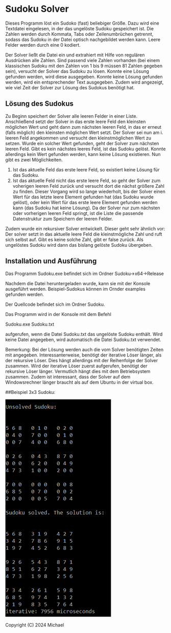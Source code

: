 # Sudoku Solver

Dieses Programm löst ein Sudoko (fast) beliebiger Größe. Dazu wird eine Textdatei eingelesen, in der das ungelöste Sudoku gespeichert ist. Die Zahlen werden durch Kommata, Tabs oder Zeilenumbrüchen getrennt, sodass das Sudoku in der Datei optisch nachgebildet werden kann. Leere Felder werden durch eine 0 kodiert.

Der Solver ließt die Datei ein und extrahiert mit Hilfe von regulären Ausdrücken alle Zahlen.
Sind passend viele Zahlen vorhanden (bei einem klassischen Sudoku mit den Zahlen von 1 bis 9 müssen 81 Zahlen gegeben sein), versucht der Solver das Sudoku zu lösen. Konnte eine Lösung gefunden werden, wird diese ausgegeben. Konnte keine Lösung gefunden werden, wird ein entsprechender Text ausgegeben. Zudem wird angezeigt, wie viel Zeit der Solver zur Lösung des Sudokus benötigt hat.


## Lösung des Sudokus
Zu Beginn speichert der Solver alle leeren Felder in einer Liste. Anschließend setzt der Solver in das erste leere Feld den kleinsten möglichen Wert und geht dann zum nächsten leeren Feld, in das er erneut (falls möglich) den kleinsten möglichen Wert setzt. Der Solver sei nun am i. leeren Feld angekommen und versucht den kleinstmöglichen Wert zu setzen. Wurde ein solcher Wert gefunden, geht der Solver zum nächsten leeren Feld. Gibt es kein nächstes leeres Feld, ist das Sudoku gelöst. Konnte allerdings kein Wert gefunden werden, kann keine Lösung existieren. Nun gibt es zwei Möglichkeiten. 
1. Ist das aktuelle Feld das erste leere Feld, so existiert keine Lösung für das Sudoku. 
2. Ist das aktuelle Feld nicht das erste leere Feld, so geht der Solver zum voherigen leeren Feld zurück und versucht dort die nächst größere Zahl zu finden.
Dieser Vorgang wird so lange wiederholt, bis der Solver einen Wert für das letzte leere Element gefunden hat (das Sudoku wurde gelöst), oder kein Wert für das erste leere Element gefunden werden kann (das Sudoku hat keine Lösung).
Da der Solver nur zum nächsten oder vorherigen leeren Feld springt, ist die Liste die passende Datenstruktur zum Speichern der leeren Felder.

Zudem wurde ein rekursiver Solver entwickelt. Dieser geht sehr ähnlich vor: Der solver setzt in das aktuelle leere Feld die kleinstmögliche Zahl und ruft sich selbst auf. Gibt es keine solche Zahl, gibt er false zurück. Als ungelöstes Sudoku wird dann das bislang gelöste Sudoku übergeben.

## Installation und Ausführung
Das Programm Sudoku.exe befindet sich im Ordner Sudoku->x64->Release

Nachdem die Datei heruntergeladen wurde, kann sie mit der Konsole ausgeführt werden. Beispiel-Sudokus können im Ornder examples gefunden werden.

Der Quellcode befindet sich im Ordner Sudoku.

Das Programm wird in der Konsole mit dem Befehl 

Sudoku.exe Sudoku.txt 

aufgerufen, wenn die Datei Sudoku.txt das ungelöste Sudoku enthält. Wird keine Datei angegeben, wird automatisch die Datei Sudoku.txt verwendet.

Bemerkung: Bei der Lösung werden auch die vom Solver benötigten Zeiten mit angegeben. Interessanterweise, benötigt der iterative Löser länger, als der rekursive Löser. Dies hängt allerdings mit der Reihenfolge der Solver zusammen. Wird der iterative Löser zuerst aufgerufen, benötigt der rekursive Löser länger. Vermutlich hängt dies mit dem Betriebsystem zusammen.
Zudem ist interessant, dass der Solver auf dem Windowsrechner länger braucht als auf dem Ubuntu in der virtual box.

##Beispiel
3x3 Sudoku:

![](3x3Sudoku.png)

Copyright (C) 2024 Michael